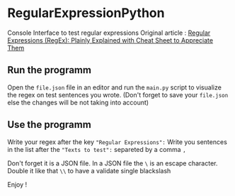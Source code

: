 # RegularExpressionPython
Console Interface to test regular expressions
Original article : [Regular Expressions (RegEx): Plainly Explained with Cheat Sheet to Appreciate Them](https://towardsdatascience.com/regular-expressions-regex-dont-fear-them-it-is-simpler-than-you-think-3a4d6de77058)


## Run the programm

Open the `file.json` file in an editor and run the `main.py` script to visualize the regex on test sentences you wrote. (Don't forget to save your `file.json` else the changes will be not taking into account)

## Use the programm
Write your regex after the key `"Regular Expressions":`
Write you sentences in the list after the `"Texts to test":` separeted by a comma `,`

Don't forget it is a JSON file. In a JSON file the `\` is an escape character. Double it like that `\\` to have a validate single blackslash

Enjoy !

